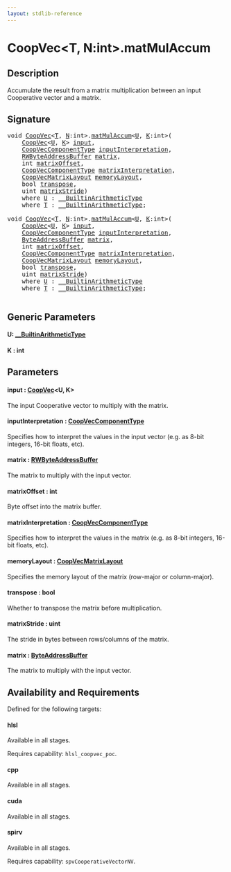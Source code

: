 ```yaml
---
layout: stdlib-reference
---
```


# CoopVec\<T, N:int\>\.matMulAccum

## Description

Accumulate the result from a matrix multiplication between an input Cooperative vector and a matrix.



## Signature 

<pre>
<span class="code_keyword">void</span> <a href="index.html" class="code_type">CoopVec</a>&lt;<a href="index.html#typeparam-T" class="code_type">T</a>, <a href="index.html#decl-N" class="code_var">N</a>:<span class="code_keyword">int</span>&gt;.<a href="matmulaccum-36.html">matMulAccum</a>&lt;<a href="matmulaccum-36.html#typeparam-U" class="code_type">U</a>, <a href="matmulaccum-36.html#decl-K" class="code_var">K</a>:<span class="code_keyword">int</span>&gt;(
    <a href="index.html" class="code_type">CoopVec</a>&lt;<a href="matmulaccum-36.html#typeparam-U" class="code_type">U</a>, <a href="matmulaccum-36.html#decl-K" class="code_var">K</a>&gt; <a href="matmulaccum-36.html#decl-input" class="code_param">input</a>,
    <a href="../coopveccomponenttype-047g/index.html" class="code_type">CoopVecComponentType</a> <a href="matmulaccum-36.html#decl-inputInterpretation" class="code_param">inputInterpretation</a>,
    <a href="../rwbyteaddressbuffer-0126d/index.html" class="code_type">RWByteAddressBuffer</a> <a href="matmulaccum-36.html#decl-matrix" class="code_param">matrix</a>,
    <span class="code_keyword">int</span> <a href="matmulaccum-36.html#decl-matrixOffset" class="code_param">matrixOffset</a>,
    <a href="../coopveccomponenttype-047g/index.html" class="code_type">CoopVecComponentType</a> <a href="matmulaccum-36.html#decl-matrixInterpretation" class="code_param">matrixInterpretation</a>,
    <a href="../coopvecmatrixlayout-047d/index.html" class="code_type">CoopVecMatrixLayout</a> <a href="matmulaccum-36.html#decl-memoryLayout" class="code_param">memoryLayout</a>,
    <span class="code_keyword">bool</span> <a href="matmulaccum-36.html#decl-transpose" class="code_param">transpose</a>,
    <span class="code_keyword">uint</span> <a href="matmulaccum-36.html#decl-matrixStride" class="code_param">matrixStride</a>)
    <span class='code_keyword'>where</span> <a href="matmulaccum-36.html#typeparam-U" class="code_type">U</a> : <a href="../../interfaces/0_builtinarithmetictype-029j/index.html" class="code_type">__BuiltinArithmeticType</a>
    <span class='code_keyword'>where</span> <a href="index.html#typeparam-T" class="code_type">T</a> : <a href="../../interfaces/0_builtinarithmetictype-029j/index.html" class="code_type">__BuiltinArithmeticType</a>;

<span class="code_keyword">void</span> <a href="index.html" class="code_type">CoopVec</a>&lt;<a href="index.html#typeparam-T" class="code_type">T</a>, <a href="index.html#decl-N" class="code_var">N</a>:<span class="code_keyword">int</span>&gt;.<a href="matmulaccum-36.html">matMulAccum</a>&lt;<a href="matmulaccum-36.html#typeparam-U" class="code_type">U</a>, <a href="matmulaccum-36.html#decl-K" class="code_var">K</a>:<span class="code_keyword">int</span>&gt;(
    <a href="index.html" class="code_type">CoopVec</a>&lt;<a href="matmulaccum-36.html#typeparam-U" class="code_type">U</a>, <a href="matmulaccum-36.html#decl-K" class="code_var">K</a>&gt; <a href="matmulaccum-36.html#decl-input" class="code_param">input</a>,
    <a href="../coopveccomponenttype-047g/index.html" class="code_type">CoopVecComponentType</a> <a href="matmulaccum-36.html#decl-inputInterpretation" class="code_param">inputInterpretation</a>,
    <a href="../byteaddressbuffer-04b/index.html" class="code_type">ByteAddressBuffer</a> <a href="matmulaccum-36.html#decl-matrix" class="code_param">matrix</a>,
    <span class="code_keyword">int</span> <a href="matmulaccum-36.html#decl-matrixOffset" class="code_param">matrixOffset</a>,
    <a href="../coopveccomponenttype-047g/index.html" class="code_type">CoopVecComponentType</a> <a href="matmulaccum-36.html#decl-matrixInterpretation" class="code_param">matrixInterpretation</a>,
    <a href="../coopvecmatrixlayout-047d/index.html" class="code_type">CoopVecMatrixLayout</a> <a href="matmulaccum-36.html#decl-memoryLayout" class="code_param">memoryLayout</a>,
    <span class="code_keyword">bool</span> <a href="matmulaccum-36.html#decl-transpose" class="code_param">transpose</a>,
    <span class="code_keyword">uint</span> <a href="matmulaccum-36.html#decl-matrixStride" class="code_param">matrixStride</a>)
    <span class='code_keyword'>where</span> <a href="matmulaccum-36.html#typeparam-U" class="code_type">U</a> : <a href="../../interfaces/0_builtinarithmetictype-029j/index.html" class="code_type">__BuiltinArithmeticType</a>
    <span class='code_keyword'>where</span> <a href="index.html#typeparam-T" class="code_type">T</a> : <a href="../../interfaces/0_builtinarithmetictype-029j/index.html" class="code_type">__BuiltinArithmeticType</a>;

</pre>

## Generic Parameters

####  <a id="typeparam-U"></a>U: [\_\_BuiltinArithmeticType](../../interfaces/0_builtinarithmetictype-029j/index.html)
####  <a id="decl-K"></a>K  : int

## Parameters

####  <a id="decl-input"></a>input  : [CoopVec](index.html)\<U, K\>
The input Cooperative vector to multiply with the matrix.

####  <a id="decl-inputInterpretation"></a>inputInterpretation  : [CoopVecComponentType](../coopveccomponenttype-047g/index.html)
Specifies how to interpret the values in the input vector (e.g. as 8-bit integers, 16-bit floats, etc).

####  <a id="decl-matrix"></a>matrix  : [RWByteAddressBuffer](../rwbyteaddressbuffer-0126d/index.html)
The matrix to multiply with the input vector.

####  <a id="decl-matrixOffset"></a>matrixOffset  : int
Byte offset into the matrix buffer.

####  <a id="decl-matrixInterpretation"></a>matrixInterpretation  : [CoopVecComponentType](../coopveccomponenttype-047g/index.html)
Specifies how to interpret the values in the matrix (e.g. as 8-bit integers, 16-bit floats, etc).

####  <a id="decl-memoryLayout"></a>memoryLayout  : [CoopVecMatrixLayout](../coopvecmatrixlayout-047d/index.html)
Specifies the memory layout of the matrix (row-major or column-major).

####  <a id="decl-transpose"></a>transpose  : bool
Whether to transpose the matrix before multiplication.

####  <a id="decl-matrixStride"></a>matrixStride  : uint
The stride in bytes between rows/columns of the matrix.

####  <a id="decl-matrix"></a>matrix  : [ByteAddressBuffer](../byteaddressbuffer-04b/index.html)
The matrix to multiply with the input vector.


## Availability and Requirements

Defined for the following targets:

#### hlsl
Available in all stages.

Requires capability: `hlsl_coopvec_poc`.
#### cpp
Available in all stages.

#### cuda
Available in all stages.

#### spirv
Available in all stages.

Requires capability: `spvCooperativeVectorNV`.


